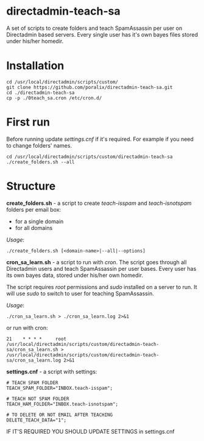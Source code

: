 # directadmin-teach-sa
A set of scripts to create folders and teach SpamAssassin per user on Directadmin based servers. 
Every single user has it's own bayes files stored under his/her homedir.

# Installation

```
cd /usr/local/directadmin/scripts/custom/
git clone https://github.com/poralix/directadmin-teach-sa.git
cd ./directadmin-teach-sa
cp -p ./0teach_sa.cron /etc/cron.d/
```

# First run

Before running update *settings.cnf* if it's required. For example if you need to change folders' names.

```
cd /usr/local/directadmin/scripts/custom/directadmin-teach-sa
./create_folders.sh --all
```

# Structure

**create_folders.sh** - a script to create *teach-isspam* and *teach-isnotspam* folders per email box:

- for a single domain
- for all domains

*Usage*:

```
./create_folders.sh [<domain-name>|--all|--options]
```


**cron_sa_learn.sh** - a script to run with *cron*. The script goes through all Directadmin users and 
teach SpamAssassin per user bases. Every user has its own bayes data, stored under his/her own homedir.

The script requires *root* permissions and *sudo* installed on a server to run. It will use *sudo* to 
switch to user for teaching SpamAssassin.

*Usage*:

```
./cron_sa_learn.sh > ./cron_sa_learn.log 2>&1
```

or run with cron:

```
21    * * * *     root /usr/local/directadmin/scripts/custom/directadmin-teach-sa/cron_sa_learn.sh > /usr/local/directadmin/scripts/custom/directadmin-teach-sa/cron_sa_learn.log 2>&1
```


**settings.cnf** - a script with settings:

```
# TEACH SPAM FOLDER
TEACH_SPAM_FOLDER="INBOX.teach-isspam";

# TEACH NOT SPAM FOLDER
TEACH_HAM_FOLDER="INBOX.teach-isnotspam";

# TO DELETE OR NOT EMAIL AFTER TEACHING
DELETE_TEACH_DATA="1";
```

IF IT'S REQUIRED YOU SHOULD UPDATE SETTINGS in settings.cnf
